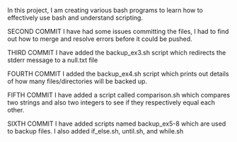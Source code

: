 In this project, I am creating various bash programs to learn how to effectively use bash and understand scripting.


SECOND COMMIT
I have had some issues committing the files, I had to find out how to merge and resolve errors before it could be pushed.

THIRD COMMIT
I have added the backup_ex3.sh script which redirects the stderr message to a null.txt file

FOURTH COMMIT
I added the backup_ex4.sh script which prints out details of how many files/directories will be backed up.
 
FIFTH COMMIT
I have added a script called comparison.sh which compares two strings and also two integers to see if they respectively equal each other.

SIXTH COMMIT
I have added scripts named backup_ex5-8 which are used to backup files. I also added if_else.sh, until.sh, and while.sh
